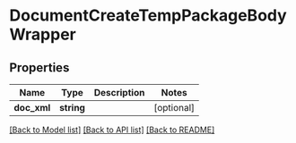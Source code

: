 # DocumentCreateTempPackageBodyWrapper

## Properties
Name | Type | Description | Notes
------------ | ------------- | ------------- | -------------
**doc_xml** | **string** |  | [optional] 

[[Back to Model list]](../README.md#documentation-for-models) [[Back to API list]](../README.md#documentation-for-api-endpoints) [[Back to README]](../README.md)


